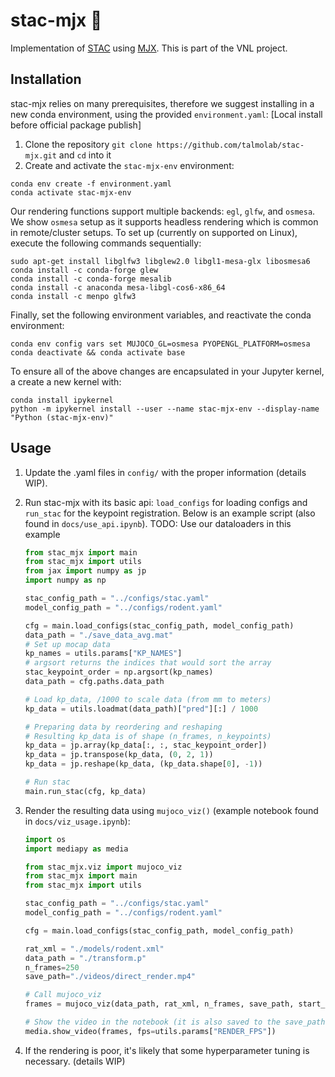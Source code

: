 # stac-mjx :rat:
Implementation of [STAC](https://ieeexplore.ieee.org/document/7030016) using [MJX](https://mujoco.readthedocs.io/en/stable/mjx.html). This is part of the VNL project. 

## Installation
stac-mjx relies on many prerequisites, therefore we suggest installing in a new conda environment, using the provided `environment.yaml`:
[Local install before official package publish]
1. Clone the repository `git clone https://github.com/talmolab/stac-mjx.git` and `cd` into it
2. Create and activate the `stac-mjx-env` environment:

```
conda env create -f environment.yaml
conda activate stac-mjx-env
```

Our rendering functions support multiple backends: `egl`, `glfw`, and `osmesa`. We show `osmesa` setup as it supports headless rendering which is common in remote/cluster setups. To set up (currently on supported on Linux), execute the following commands sequentially:
   ```
   sudo apt-get install libglfw3 libglew2.0 libgl1-mesa-glx libosmesa6 
   conda install -c conda-forge glew 
   conda install -c conda-forge mesalib 
   conda install -c anaconda mesa-libgl-cos6-x86_64 
   conda install -c menpo glfw3
   ```
   Finally, set the following environment variables, and reactivate the conda environment:
   ```
   conda env config vars set MUJOCO_GL=osmesa PYOPENGL_PLATFORM=osmesa
   conda deactivate && conda activate base
   ```
   To ensure all of the above changes are encapsulated in your Jupyter kernel, a create a new kernel with:
   ```
   conda install ipykernel
   python -m ipykernel install --user --name stac-mjx-env --display-name "Python (stac-mjx-env)"
   ```


## Usage
1. Update the .yaml files in `config/` with the proper information (details WIP).

2. Run stac-mjx with its basic api: `load_configs` for loading configs and `run_stac` for the keypoint registration. Below is an example script (also found in `docs/use_api.ipynb`). 
   TODO: Use our dataloaders in this example

   ```python
   from stac_mjx import main
   from stac_mjx import utils
   from jax import numpy as jp
   import numpy as np

   stac_config_path = "../configs/stac.yaml"
   model_config_path = "../configs/rodent.yaml"

   cfg = main.load_configs(stac_config_path, model_config_path)
   data_path = "./save_data_avg.mat"
   # Set up mocap data
   kp_names = utils.params["KP_NAMES"]
   # argsort returns the indices that would sort the array
   stac_keypoint_order = np.argsort(kp_names)
   data_path = cfg.paths.data_path

   # Load kp_data, /1000 to scale data (from mm to meters)
   kp_data = utils.loadmat(data_path)["pred"][:] / 1000

   # Preparing data by reordering and reshaping
   # Resulting kp_data is of shape (n_frames, n_keypoints)
   kp_data = jp.array(kp_data[:, :, stac_keypoint_order])
   kp_data = jp.transpose(kp_data, (0, 2, 1))
   kp_data = jp.reshape(kp_data, (kp_data.shape[0], -1))

   # Run stac
   main.run_stac(cfg, kp_data)
   ```

3. Render the resulting data using `mujoco_viz()` (example notebook found in `docs/viz_usage.ipynb`):
   ```python
   import os
   import mediapy as media

   from stac_mjx.viz import mujoco_viz
   from stac_mjx import main
   from stac_mjx import utils

   stac_config_path = "../configs/stac.yaml"
   model_config_path = "../configs/rodent.yaml"

   cfg = main.load_configs(stac_config_path, model_config_path)

   rat_xml = "./models/rodent.xml"
   data_path = "./transform.p"
   n_frames=250
   save_path="./videos/direct_render.mp4"

   # Call mujoco_viz
   frames = mujoco_viz(data_path, rat_xml, n_frames, save_path, start_frame=0)

   # Show the video in the notebook (it is also saved to the save_path)
   media.show_video(frames, fps=utils.params["RENDER_FPS"])
   ```
   
4. If the rendering is poor, it's likely that some hyperparameter tuning is necessary. (details WIP)